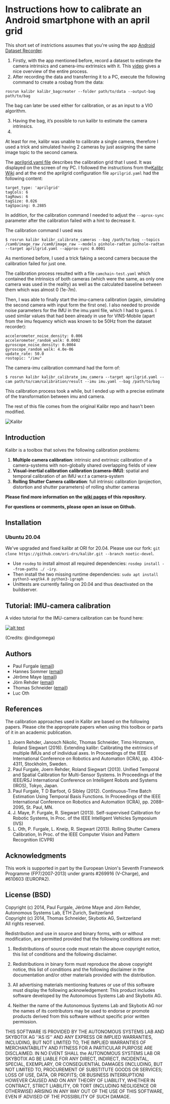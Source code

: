 # Instructions how to calibrate an Android smartphone with an april grid
This short set of instrictions assumes that you're using the app [Android Dataset Recorder](https://github.com/mikwaluk/android-dataset-recorder).

1. Firstly, with the app mentioned before, record a dataset to estimate the camera intrinsics and camera-imu extrinsics with it. This [video](https://www.youtube.com/watch?v=puNXsnrYWTY) gives a nice overview of the entire process.
2. After recording the data and transferring it to a PC, execute the following command to create a rosbag from the data:
```
rosrun kalibr kalibr_bagcreater --folder path/to/data --output-bag path/to/bag 
```
The bag can later be used either for calibration, or as an input to a VIO algorithm.

3. Having the bag, it’s possible to run kalibr to estimate the camera intrinsics.
4. 
At least for me, kalibr was unable to calibrate a single camera, therefore I used a trick and simulated having 2 cameras by just assigning the same image topic to the second camera. 

The [aprilgrid.yaml file](https://drive.google.com/file/d/1frx54DapXI0BB2fXSUyAQU6LKeduoX7Y/view) describes the calibration grid that I used. It was displayed on the screen of my PC. I followed the instructions from the[Kalibr Wiki](https://github.com/ethz-asl/kalibr/wiki/calibration-targets) and at the end the aprilgrid configuration file `aprilgrid.yaml` had the following content:

```
target_type: 'aprilgrid'
tagCols: 6
tagRows: 6
tagSize: 0.026
tagSpacing: 0.2885
```
In addition, for the calibration command  I needed to adjust the `--aprox-sync` parameter after the calibration failed with a hint to decrease it.

The calibration command I used was
```
$ rosrun kalibr kalibr_calibrate_cameras --bag /path/to/bag --topics /cam0/image_raw /cam0/image_raw --models pinhole-radtan pinhole-radtan --target aprilgrid.yaml --approx-sync 0.0001
```
As mentioned before, I used a trick faking a second camera because the calibration failed for just one.

The calibration process resulted with a file `camchain-test.yaml` which contained the intrinsics of both cameras (which were the same, as only one camera was used in the reality) as well as the calculated baseline between them which was almost 0 (1e-7m).

Then, I was able to finally start the imu-camera calibration (again, simulating the second camera with input form the first one). I also needed to provide noise parameters for the IMU in the imu.yaml file, which I had to guess. I used similar values that had been already in use for VINS-Mobile (apart from the imu fequency which was known to be 50Hz from the dataset recorder):
```
accelerometer_noise_density: 0.006
accelerometer_random_walk: 0.0002
gyroscope_noise_density: 0.0004
gyroscope_random_walk: 4.0e-06
update_rate: 50.0
rostopic: "/imu"
```
The camera-imu calibration command had the form of:
```
$ rosrun kalibr kalibr_calibrate_imu_camera --target aprilgrid.yaml --cam path/to/cam/calibration/result --imu imu.yaml --bag /path/to/bag
```
This calibration process took a while, but I ended up with a precise estimate of the transformation between imu and camera.

The rest of this file comes from the original Kalibr repo and hasn't been modified.

![Kalibr](https://raw.githubusercontent.com/wiki/ethz-asl/kalibr/images/kalibr_small.png)

<!--*Ubuntu 14.04+ROS indigo*: [![Build Status](https://jenkins.asl.ethz.ch/buildStatus/icon?job=kalibr_weekly/label=ubuntu-trusty)](https://jenkins.asl.ethz.ch/job/kalibr_weekly/label=ubuntu-trusty/) *Ubuntu 16.04+ROS kinetic*: [![Build Status](https://jenkins.asl.ethz.ch/buildStatus/icon?job=kalibr_weekly/label=ubuntu-trusty)](https://jenkins.asl.ethz.ch/job/kalibr_weekly/label=ubuntu-xenial/)-->

## Introduction
Kalibr is a toolbox that solves the following calibration problems:

1. **Multiple camera calibration**: 
    intrinsic and extrinsic calibration of a camera-systems with non-globally shared overlapping fields of view
1. **Visual-inertial calibration calibration (camera-IMU)**:
    spatial and temporal calibration of an IMU w.r.t a camera-system
1. **Rolling Shutter Camera calibration**:
    full intrinsic calibration (projection, distortion and shutter parameters) of rolling shutter cameras


**Please find more information on the [wiki pages](https://github.com/ethz-asl/kalibr/wiki) of this repository.**

**For questions or comments, please open an issue on Github.**

## Installation

### Ubuntu 20.04

We've upgraded and fixed kalibr at ORI for 20.04. Please use our fork: `git clone https://github.com/ori-drs/kalibr.git --branch noetic-devel`.

- Use `rosdep` to install almost all required dependencies: `rosdep install --from-paths ./ -iry`.
- Then install the two missing runtime dependencies: `sudo apt install python3-wxgtk4.0 python3-igraph`
- Unittests are currently failing on 20.04 and thus deactivated on the buildserver.

## Tutorial: IMU-camera calibration
A video tutorial for the IMU-camera calibration can be found here:

[![alt text](https://user-images.githubusercontent.com/5337083/44033014-50208b8a-9f09-11e8-8e9a-d7d6d3c69d97.png)](https://m.youtube.com/watch?v=puNXsnrYWTY "imu cam calib")

(Credits: @indigomega)

## Authors
* Paul Furgale ([email](paul.furgale@mavt.ethz.ch))
* Hannes Sommer ([email](hannes.sommer@mavt.ethz.ch))
* Jérôme Maye ([email](jerome.maye@mavt.ethz.ch))
* Jörn Rehder ([email](joern.rehder@mavt.ethz.ch))
* Thomas Schneider ([email](schneith@ethz.ch))
* Luc Oth

## References
The calibration approaches used in Kalibr are based on the following papers. Please cite the appropriate papers when using this toolbox or parts of it in an academic publication.

1. <a name="joern1"></a>Joern Rehder, Janosch Nikolic, Thomas Schneider, Timo Hinzmann, Roland Siegwart (2016). Extending kalibr: Calibrating the extrinsics of multiple IMUs and of individual axes. In Proceedings of the IEEE International Conference on Robotics and Automation (ICRA), pp. 4304-4311, Stockholm, Sweden.
1. <a name="paul1"></a>Paul Furgale, Joern Rehder, Roland Siegwart (2013). Unified Temporal and Spatial Calibration for Multi-Sensor Systems. In Proceedings of the IEEE/RSJ International Conference on Intelligent Robots and Systems (IROS), Tokyo, Japan.
1. <a name="paul2"></a>Paul Furgale, T D Barfoot, G Sibley (2012). Continuous-Time Batch Estimation Using Temporal Basis Functions. In Proceedings of the IEEE International Conference on Robotics and Automation (ICRA), pp. 2088–2095, St. Paul, MN.
1. <a name="jmaye"></a> J. Maye, P. Furgale, R. Siegwart (2013). Self-supervised Calibration for Robotic Systems, In Proc. of the IEEE Intelligent Vehicles Symposium (IVS)
1. <a name="othlu"></a>L. Oth, P. Furgale, L. Kneip, R. Siegwart (2013). Rolling Shutter Camera Calibration, In Proc. of the IEEE Computer Vision and Pattern Recognition (CVPR)

## Acknowledgments
This work is supported in part by the European Union's Seventh Framework Programme (FP7/2007-2013) under grants #269916 (V-Charge), and #610603 (EUROPA2).

## License (BSD)
Copyright (c) 2014, Paul Furgale, Jérôme Maye and Jörn Rehder, Autonomous Systems Lab, ETH Zurich, Switzerland<br>
Copyright (c) 2014, Thomas Schneider, Skybotix AG, Switzerland<br>
All rights reserved.<br>

Redistribution and use in source and binary forms, with or without modification, are permitted provided that the following conditions are met:

1. Redistributions of source code must retain the above copyright notice, this list of conditions and the following disclaimer.

1. Redistributions in binary form must reproduce the above copyright notice, this list of conditions and the following disclaimer in the documentation and/or other materials provided with the distribution.

1. All advertising materials mentioning features or use of this software must display the following acknowledgement: This product includes software developed by the Autonomous Systems Lab and Skybotix AG.

1. Neither the name of the Autonomous Systems Lab and Skybotix AG nor the names of its contributors may be used to endorse or promote products derived from this software without specific prior written permission.

THIS SOFTWARE IS PROVIDED BY THE AUTONOMOUS SYSTEMS LAB AND SKYBOTIX AG ''AS IS'' AND ANY EXPRESS OR IMPLIED WARRANTIES, INCLUDING, BUT NOT LIMITED TO, THE IMPLIED WARRANTIES OF MERCHANTABILITY AND FITNESS FOR A PARTICULAR PURPOSE ARE DISCLAIMED. IN NO EVENT SHALL the AUTONOMOUS SYSTEMS LAB OR SKYBOTIX AG BE LIABLE FOR ANY DIRECT, INDIRECT, INCIDENTAL, SPECIAL, EXEMPLARY, OR CONSEQUENTIAL DAMAGES (INCLUDING, BUT NOT LIMITED TO, PROCUREMENT OF SUBSTITUTE GOODS OR SERVICES; LOSS OF USE, DATA, OR PROFITS; OR BUSINESS INTERRUPTION) HOWEVER CAUSED AND ON ANY THEORY OF LIABILITY, WHETHER IN CONTRACT, STRICT LIABILITY, OR TORT (INCLUDING NEGLIGENCE OR OTHERWISE) ARISING IN ANY WAY OUT OF THE USE OF THIS SOFTWARE, EVEN IF ADVISED OF THE POSSIBILITY OF SUCH DAMAGE.
